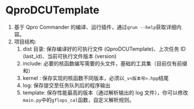 # QproDCUTemplate

1. 基于 Qpro Commander 的编译、运行插件，通过`qrun --help`获取详细内容。
2. 项目结构:
   1. dist 目录: 保存编译好的可执行文件 (QproDCUTemplate)、上次任务 ID (last_id)、当前可执行文件版本 (version)
   2. include: 必要的核函数编写需要的头文件，基础的工具集（目前仅有前缀和）
   3. kernel : 保存实现的核函数不同版本，必须以`_v<版本号>.hpp`结尾
   4. log: 保存提交至任务队列后的程序输出
   5. template: 保存性能最高的版本（通过解析输出的 log 文件），你可以修改`main.py`中的`gflops_cal`函数，自定义解析规则。
